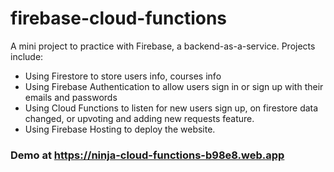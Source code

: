 # firebase-cloud-functions
A mini project to practice with Firebase, a backend-as-a-service.
Projects include:
* Using Firestore to store users info, courses info
* Using Firebase Authentication to allow users sign in or sign up with their emails and passwords
* Using Cloud Functions to listen for new users sign up, on firestore data changed, or upvoting and adding new requests feature.
* Using Firebase Hosting to deploy the website.
### Demo at https://ninja-cloud-functions-b98e8.web.app
